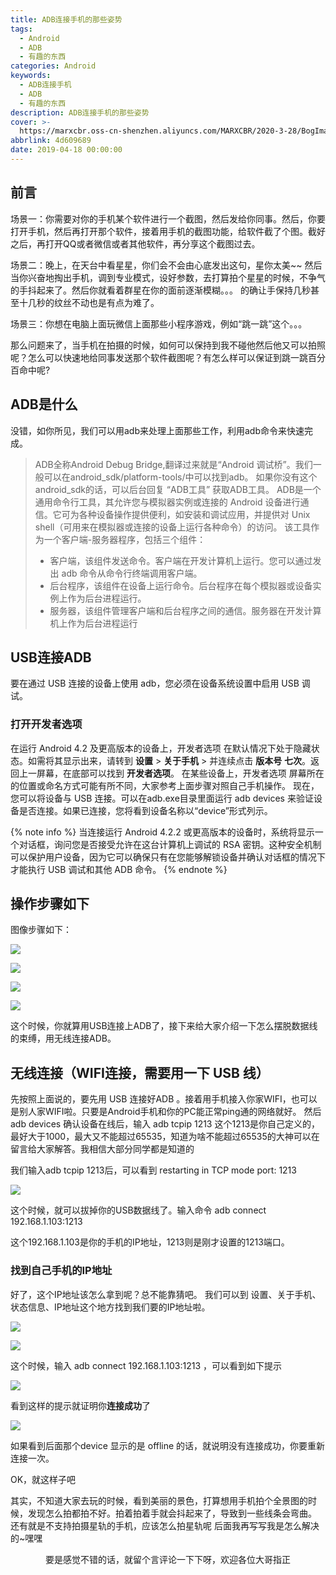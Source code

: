 ```yaml
---
title: ADB连接手机的那些姿势
tags:
  - Android
  - ADB
  - 有趣的东西
categories: Android
keywords:
  - ADB连接手机
  - ADB
  - 有趣的东西
description: ADB连接手机的那些姿势
cover: >-
  https://marxcbr.oss-cn-shenzhen.aliyuncs.com/MARXCBR/2020-3-28/BogImages/1585378245260.png
abbrlink: 4d609689
date: 2019-04-18 00:00:00
---
```


## 前言

场景一：你需要对你的手机某个软件进行一个截图，然后发给你同事。然后，你要打开手机，然后再打开那个软件，接着用手机的截图功能，给软件截了个图。截好之后，再打开QQ或者微信或者其他软件，再分享这个截图过去。

场景二：晚上，在天台中看星星，你们会不会由心底发出这句，星你太美~~
然后当你兴奋地掏出手机，调到专业模式，设好参数，去打算拍个星星的时候，不争气的手抖起来了。然后你就看着群星在你的面前逐渐模糊。。。
的确让手保持几秒甚至十几秒的纹丝不动也是有点为难了。

场景三：你想在电脑上面玩微信上面那些小程序游戏，例如“跳一跳”这个。。。

那么问题来了，当手机在拍摄的时候，如何可以保持到我不碰他然后他又可以拍照呢？怎么可以快速地给同事发送那个软件截图呢？有怎么样可以保证到跳一跳百分百命中呢?

## ADB是什么

没错，如你所见，我们可以用adb来处理上面那些工作，利用adb命令来快速完成。

>ADB全称Android Debug Bridge,翻译过来就是“Android 调试桥”。我们一般可以在android_sdk/platform-tools/中可以找到adb。
如果你没有这个android_sdk的话，可以后台回复 “ADB工具” 获取ADB工具。
ADB是一个通用命令行工具，其允许您与模拟器实例或连接的 Android 设备进行通信。它可为各种设备操作提供便利，如安装和调试应用，并提供对 Unix shell（可用来在模拟器或连接的设备上运行各种命令）的访问。
>该工具作为一个客户端-服务器程序，包括三个组件：
>- 客户端，该组件发送命令。客户端在开发计算机上运行。您可以通过发出 adb 命令从命令行终端调用客户端。
>- 后台程序，该组件在设备上运行命令。后台程序在每个模拟器或设备实例上作为后台进程运行。
>- 服务器，该组件管理客户端和后台程序之间的通信。服务器在开发计算机上作为后台进程运行

## USB连接ADB
要在通过 USB 连接的设备上使用 adb，您必须在设备系统设置中启用 USB 调试。
### 打开开发者选项
在运行 Android 4.2 及更高版本的设备上，开发者选项 在默认情况下处于隐藏状态。如需将其显示出来，请转到 **设置** > **关于手机** > 并连续点击 **版本号** **七次**。返回上一屏幕，在底部可以找到 **开发者选项**。
在某些设备上，开发者选项 屏幕所在的位置或命名方式可能有所不同，大家参考上面步骤对照自己手机操作。
现在，您可以将设备与 USB 连接。可以在adb.exe目录里面运行 adb devices 来验证设备是否连接。如果已连接，您将看到设备名称以“device”形式列示。

{% note info %}
当连接运行 Android 4.2.2 或更高版本的设备时，系统将显示一个对话框，询问您是否接受允许在这台计算机上调试的 RSA 密钥。这种安全机制可以保护用户设备，因为它可以确保只有在您能够解锁设备并确认对话框的情况下才能执行 USB 调试和其他 ADB 命令。
{% endnote %}

## 操作步骤如下
图像步骤如下：

![](https://marxcbr.oss-cn-shenzhen.aliyuncs.com/MARXCBR/2019-4-18/ADB连接手机的那些骚操作/1555598598978.png)

![](https://marxcbr.oss-cn-shenzhen.aliyuncs.com/MARXCBR/2019-4-18/ADB连接手机的那些骚操作/1555598660200.png)

![](https://marxcbr.oss-cn-shenzhen.aliyuncs.com/MARXCBR/2019-4-18/ADB连接手机的那些骚操作/1555598739424.png)

![](https://marxcbr.oss-cn-shenzhen.aliyuncs.com/MARXCBR/2019-4-18/ADB连接手机的那些骚操作/1555598551628.png)

这个时候，你就算用USB连接上ADB了，接下来给大家介绍一下怎么摆脱数据线的束缚，用无线连接ADB。

## 无线连接（WIFI连接，需要用一下 USB 线）

先按照上面说的，要先用 USB 连接好ADB 。接着用手机接入你家WIFI，也可以是别人家WIFI啦。只要是Android手机和你的PC能正常ping通的网络就好。
然后 adb devices 确认设备在线后，输入 adb tcpip 1213 这个1213是你自己定义的，最好大于1000，最大又不能超过65535，知道为啥不能超过65535的大神可以在留言给大家解答。我相信大部分同学都是知道的

我们输入adb tcpip 1213后，可以看到 restarting in TCP mode port: 1213

![](https://marxcbr.oss-cn-shenzhen.aliyuncs.com/MARXCBR/2019-4-18/ADB连接手机的那些骚操作/1555599182714.png)

这个时候，就可以拔掉你的USB数据线了。输入命令  adb connect 192.168.1.103:1213

这个192.168.1.103是你的手机的IP地址，1213则是刚才设置的1213端口。

### 找到自己手机的IP地址

好了，这个IP地址该怎么拿到呢？总不能靠猜吧。
我们可以到 设置、关于手机、状态信息、IP地址这个地方找到我们要的IP地址啦。

![](https://marxcbr.oss-cn-shenzhen.aliyuncs.com/MARXCBR/2019-4-18/ADB连接手机的那些骚操作/1555599521682.png)

![](https://marxcbr.oss-cn-shenzhen.aliyuncs.com/MARXCBR/2019-4-18/ADB连接手机的那些骚操作/1555599531063.png)

这个时候，输入 adb connect 192.168.1.103:1213 ，可以看到如下提示

![](https://marxcbr.oss-cn-shenzhen.aliyuncs.com/MARXCBR/2019-4-18/ADB连接手机的那些骚操作/1555599656217.png)

看到这样的提示就证明你**连接成功**了

![](https://marxcbr.oss-cn-shenzhen.aliyuncs.com/MARXCBR/2019-4-18/ADB连接手机的那些骚操作/1555599714217.png)

如果看到后面那个device 显示的是 offline 的话，就说明没有连接成功，你要重新连接一次。

OK，就这样子吧

其实，不知道大家去玩的时候，看到美丽的景色，打算想用手机拍个全景图的时候，发现怎么拍都拍不好。拍着拍着手就会抖起来了，导致到一些线条会弯曲。
还有就是不支持拍摄星轨的手机，应该怎么拍星轨呢
后面我再写写我是怎么解决的~嘿嘿

<center>要是感觉不错的话，就留个言评论一下下呀，欢迎各位大哥指正</center>